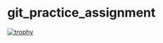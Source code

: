 # git_practice_assignment
[![trophy](https://github-profile-trophy.vercel.app/?username=ashishkumarpalai)](https://github.com/ryo-ma/github-profile-trophy)
